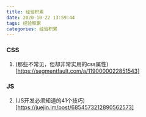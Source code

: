 ```yaml
---
title: 经验积累
date: 2020-10-22 13:59:44
tags: 经验积累
categories: 经验积累
---
```


### CSS
1. (那些不常见，但却非常实用的css属性)[https://segmentfault.com/a/1190000022851543]


### JS
2. (JS开发必须知道的41个技巧)[https://juejin.im/post/6854573212890562573]